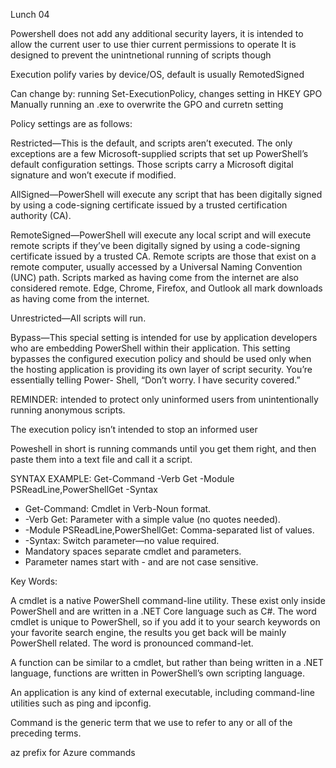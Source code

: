 Lunch 04

Powershell does not add any additional security layers, it is intended to allow the current user to use thier current permissions to operate
It is designed to prevent the unintnetional running of scripts though 

Execution polify varies by device/OS, default is usually RemotedSigned

Can change by:
running Set-ExecutionPolicy, changes setting in HKEY
GPO
Manually running an .exe to overwrite the GPO and curretn setting

Policy settings are as follows:

Restricted—This is the default, and scripts aren’t executed. The only exceptions
are a few Microsoft-supplied scripts that set up PowerShell’s default configuration
settings. Those scripts carry a Microsoft digital signature and won’t
execute if modified.

AllSigned—PowerShell will execute any script that has been digitally signed by
using a code-signing certificate issued by a trusted certification authority (CA).

RemoteSigned—PowerShell will execute any local script and will execute
remote scripts if they’ve been digitally signed by using a code-signing certificate
issued by a trusted CA. Remote scripts are those that exist on a remote computer,
usually accessed by a Universal Naming Convention (UNC) path. Scripts
marked as having come from the internet are also considered remote. Edge,
Chrome, Firefox, and Outlook all mark downloads as having come from the
internet.

Unrestricted—All scripts will run.

Bypass—This special setting is intended for use by application developers who
are embedding PowerShell within their application. This setting bypasses the
configured execution policy and should be used only when the hosting application
is providing its own layer of script security. You’re essentially telling Power-
Shell, “Don’t worry. I have security covered.”

REMINDER: intended to protect only uninformed users from unintentionally running
anonymous scripts.

The execution policy isn’t intended to stop an informed user

Poweshell in short is running commands until you get them right, and then paste them into a text file and call it a script.

SYNTAX EXAMPLE:
Get-Command -Verb Get -Module PSReadLine,PowerShellGet -Syntax

- Get-Command: Cmdlet in Verb-Noun format.
- -Verb Get: Parameter with a simple value (no quotes needed).
- -Module PSReadLine,PowerShellGet: Comma-separated list of values.
- -Syntax: Switch parameter—no value required.
- Mandatory spaces separate cmdlet and parameters.
- Parameter names start with - and are not case sensitive.

Key Words:

A cmdlet is a native PowerShell command-line utility. These exist only inside
PowerShell and are written in a .NET Core language such as C#. The word
cmdlet is unique to PowerShell, so if you add it to your search keywords on your
favorite search engine, the results you get back will be mainly PowerShell
related. The word is pronounced command-let.

A function can be similar to a cmdlet, but rather than being written in a .NET
language, functions are written in PowerShell’s own scripting language.

An application is any kind of external executable, including command-line utilities
such as ping and ipconfig.

Command is the generic term that we use to refer to any or all of the preceding
terms.

az prefix for Azure commands